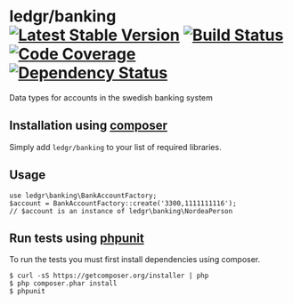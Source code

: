 # ledgr/banking [![Latest Stable Version](https://poser.pugx.org/ledgr/banking/v/stable.png)](https://packagist.org/packages/ledgr/banking) [![Build Status](https://travis-ci.org/ledgr/banking.png?branch=master)](https://travis-ci.org/ledgr/banking) [![Code Coverage](https://scrutinizer-ci.com/g/ledgr/banking/badges/coverage.png?s=6cf9972ea30cd3a2f7f89c032eceac422f5148cb)](https://scrutinizer-ci.com/g/ledgr/banking/) [![Dependency Status](https://gemnasium.com/ledgr/banking.png)](https://gemnasium.com/ledgr/banking)


Data types for accounts in the swedish banking system


Installation using [composer](http://getcomposer.org/)
------------------------------------------------------
Simply add `ledgr/banking` to your list of required libraries.


Usage
-----
    use ledgr\banking\BankAccountFactory;
    $account = BankAccountFactory::create('3300,1111111116');
    // $account is an instance of ledgr\banking\NordeaPerson


Run tests  using [phpunit](http://phpunit.de/)
----------------------------------------------
To run the tests you must first install dependencies using composer.

    $ curl -sS https://getcomposer.org/installer | php
    $ php composer.phar install
    $ phpunit
